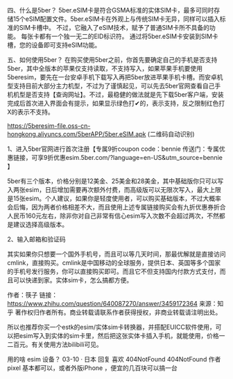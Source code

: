 


四、什么是5ber？
5ber.eSIM卡是符合GSMA标准的实体SIM卡，最多可同时存储15个eSIM配置文件。5ber.eSIM卡在外观上与传统SIM卡无异，同样可以插入标准的SIM卡槽中。 不过，它融入了eSIM技术，赋予了普通SIM卡所不具备的功能。 每张卡都有一个独一无二的EID标识符。 通过将5ber.eSIM卡安装到SIM卡槽，您的设备即可支持eSIM功能。

五、如何使用5ber？
在购买使用5ber之前，你首先要确定自己的手机是否支持5ber，其中全版本的苹果仅支持读取，不支持写入，如果苹果手机要使用5beresim，要先在一台安卓手机下载写入再把5ber放进苹果手机卡槽。而安卓机型支持目前大部分主力机型，不过为了谨慎起见，可以先去5ber官网查看自己手机机型是否支持【查询网址】。不过，最稳健的做法就是先下载5ber客户端，安装完成后首次进入界面会有提示，如果显示绿色打✔的，表示支持，反之限制红色打X的表示不支持。

https://5beresim-file.oss-cn-hongkong.aliyuncs.com/5berAPP/5ber.eSIM.apk (二维码自动识别)

1、进入5ber官网进行首次注册【专属9折coupon code：bennie
传送门：专属优惠链接，可享9折优惠
​esim.5ber.com/?language=en-US&utm_source=bennie
】

5ber有三个版本，价格分别是12美金、25美金和28美金，其中基础版你只可以写入两张esim，日后增加需要再次额外付费，而高级版可以无限次写入，最大上限是15张esim。个人建议，如果你是轻度使用者，可以购买基础版本，不过大概率会后悔，因为两者价格相差不大，而且使用上述专属链接购买会有九折优惠券折合人民币160元左右，除非你对自己非常有信心esim写入次数不会超过两次，不然都是建议选择高级版本。

2、输入邮箱和验证码


其实如果你只想要一个国外手机号，而且可以等几天时间，那最优解就是直接访问cmlink，直接购买。cmlink是中国移动的全球服务，提供日本、英国等多个国家的手机号发行服务，你可以直接购买即可。而且它不但支持国内付款方式支付，而且可以快递到家。实体sim卡，怎么搞都方便。

作者：筷子
链接：https://www.zhihu.com/question/640087270/answer/3459172364
来源：知乎
著作权归作者所有。商业转载请联系作者获得授权，非商业转载请注明出处。


所以也推荐你买一个estk的esim/实体sim卡转换器，并搭配EUICC软件使用，可以把esim写入到实体的sim卡里，然后把这张实体卡插入手机，就能使用，价格一二百元。有关使用方法bilibili可见。

用的啥 esim 设备？
03-10 · 日本
​回复
​喜欢
404NotFound
404NotFound
作者
pixel 基本都可以，或者外版iPhone ，便宜的几百块可以搞一台